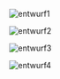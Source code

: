 ![entwurf1](https://github.com/TihanMo/ZooApp/blob/master/Manspreading%20Inc.%20Strategy%20Meeting%20-%20Entwurf%201.jpg)

![entwurf2](https://github.com/TihanMo/ZooApp/blob/master/Manspreading%20Inc.%20Strategy%20Meeting%20-%20Entwurf%202.jpg)

![entwurf3](https://github.com/TihanMo/ZooApp/blob/master/Manspreading%20Inc.%20Strategy%20Meeting%20-%20Entwurf%203.jpg)

![entwurf4](https://github.com/TihanMo/ZooApp/blob/master/Manspreading%20Inc.%20Strategy%20Meeting%20-%20Entwurf%204.jpg)
